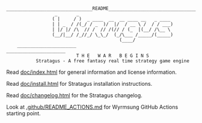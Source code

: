 ```
    ________________________________README_________________________________
                  _       _
                 ( |     / )  _ ____  __  __ ____ __   _ ____
                 | | _  / /(_/ / _  )/  |/  / __ \ /  / / ___)
                 | |/ |/ /\  // /  // /(// / (_  |(__/ /\__ \
                 (__/|__/ /_//_/ \_\_/  (_/\___ /_____/(_____)
                                          (____/
    ______________________                           ______________________
                          T H E   W A R   B E G I N S
           Stratagus - A free fantasy real time strategy game engine
```

Read [doc/index.html](../doc/index.html) for general information and license information.

Read [doc/install.html](../doc/install.html) for Stratagus installation instructions.

Read [doc/changelog.html](../doc/changelog.html) for the Stratagus changelog.

Look at [.github/README_ACTIONS.md](./README_ACTIONS.md) for Wyrmsung GitHub
Actions starting point.
